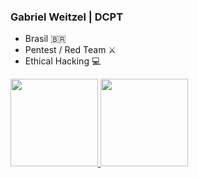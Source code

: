 ### Gabriel Weitzel | DCPT

- Brasil 🇧🇷
- Pentest / Red Team ⚔
- Ethical Hacking 💻

<div>
  <a href="https://github.com/Gabrielzw7">
  <img height="140em" src="https://github-readme-stats.vercel.app/api?username=Gabrielzw7&show_icons=true&theme=chartreuse-dark&include_all_commits=true&count_private=true"/>
  <img height="140em" src="https://github-readme-stats.vercel.app/api/top-langs/?username=Gabrielzw7&layout=compact&langs_count=7&theme=chartreuse-dark"/>
</div>

